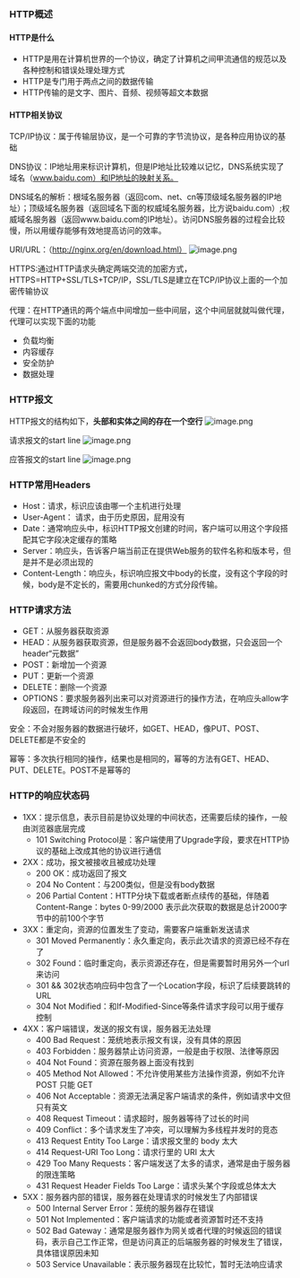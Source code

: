 ### HTTP概述

#### HTTP是什么
* HTTP是用在计算机世界的一个协议，确定了计算机之间甲流通信的规范以及各种控制和错误处理处理方式
* HTTP是专门用于两点之间的数据传输
* HTTP传输的是文字、图片、音频、视频等超文本数据

#### HTTP相关协议

TCP/IP协议：属于传输层协议，是一个可靠的字节流协议，是各种应用协议的基础

DNS协议：IP地址用来标识计算机，但是IP地址比较难以记忆，DNS系统实现了域名（www.baidu.com）和IP地址的映射关系。

DNS域名的解析：根域名服务器（返回com、net、cn等顶级域名服务器的IP地址）；顶级域名服务器（返回域名下面的权威域名服务器，比方说baidu.com）;权威域名服务器（返回www.baidu.com的IP地址）。访问DNS服务器的过程会比较慢，所以用缓存能够有效地提高访问的效率。

URI/URL：（http://nginx.org/en/download.html）
![image.png](https://i.loli.net/2019/11/13/zVRHdUxhQm46ynA.png)

HTTPS:通过HTTP请求头确定两端交流的加密方式，HTTPS=HTTP+SSL/TLS+TCP/IP，SSL/TLS是建立在TCP/IP协议上面的一个加密传输协议

代理：在HTTP通讯的两个端点中间增加一些中间层，这个中间层就就叫做代理，代理可以实现下面的功能
* 负载均衡
* 内容缓存
* 安全防护
* 数据处理
  

### HTTP报文
HTTP报文的结构如下，**头部和实体之间的存在一个空行**
![image.png](https://i.loli.net/2019/11/13/pjQOUmwNeT6ZxlA.png)

请求报文的start line
![image.png](https://i.loli.net/2019/11/13/pjDGYcmdt6BgRnE.png)

应答报文的start line
![image.png](https://i.loli.net/2019/11/13/Noe9P2JfUELCIb3.png)

### HTTP常用Headers
* Host：请求，标识应该由哪一个主机进行处理
* User-Agent： 请求，由于历史原因，屁用没有
* Date：通常响应头中，标识HTTP报文创建的时间，客户端可以用这个字段搭配其它字段决定缓存的策略
* Server：响应头，告诉客户端当前正在提供Web服务的软件名称和版本号，但是并不是必须出现的
* Content-Length：响应头，标识响应报文中body的长度，没有这个字段的时候，body是不定长的，需要用chunked的方式分段传输。

### HTTP请求方法
* GET：从服务器获取资源
* HEAD：从服务器获取资源，但是服务器不会返回body数据，只会返回一个header“元数据”
* POST：新增加一个资源
* PUT：更新一个资源
* DELETE：删除一个资源
* OPTIONS：要求服务器列出来可以对资源进行的操作方法，在响应头allow字段返回，在跨域访问的时候发生作用

安全：不会对服务器的数据进行破坏，如GET、HEAD，像PUT、POST、DELETE都是不安全的

幂等：多次执行相同的操作，结果也是相同的，幂等的方法有GET、HEAD、PUT、DELETE。POST不是幂等的


### HTTP的响应状态码
- 1XX：提示信息，表示目前是协议处理的中间状态，还需要后续的操作，一般由浏览器底层完成
  - 101 Switching Protocol是：客户端使用了Upgrade字段，要求在HTTP协议的基础上改成其他的协议进行通信
- 2XX：成功，报文被接收且被成功处理
  - 200 OK：成功返回了报文
  - 204 No Content：与200类似，但是没有body数据
  - 206 Partial Content：HTTP分块下载或者断点续传的基础，伴随着Content-Range：bytes 0-99/2000 表示此次获取的数据是总计2000字节中的前100个字节
- 3XX：重定向，资源的位置发生了变动，需要客户端重新发送请求
  - 301 Moved Permanently：永久重定向，表示此次请求的资源已经不存在了
  - 302 Found：临时重定向，表示资源还存在，但是需要暂时用另外一个url来访问
  - 301 && 302状态响应码中包含了一个Location字段，标识了后续要跳转的URL
  - 304 Not Modified：和If-Modified-Since等条件请求字段可以用于缓存控制
- 4XX：客户端错误，发送的报文有误，服务器无法处理
  - 400 Bad Request：笼统地表示报文有误，没有具体的原因
  - 403 Forbidden：服务器禁止访问资源，一般是由于权限、法律等原因
  - 404 Not Found：资源在服务器上面没有找到
  - 405 Method Not Allowed：不允许使用某些方法操作资源，例如不允许 POST 只能 GET
  - 406 Not Acceptable：资源无法满足客户端请求的条件，例如请求中文但只有英文
  - 408 Request Timeout：请求超时，服务器等待了过长的时间
  - 409 Conflict：多个请求发生了冲突，可以理解为多线程并发时的竞态
  - 413 Request Entity Too Large：请求报文里的 body 太大
  - 414 Request-URI Too Long：请求行里的 URI 太大
  - 429 Too Many Requests：客户端发送了太多的请求，通常是由于服务器的限连策略
  - 431 Request Header Fields Too Large：请求头某个字段或总体太大
- 5XX：服务器内部的错误，服务器在处理请求的时候发生了内部错误
  - 500 Internal Server Error：笼统的服务器存在错误
  - 501 Not Implemented：客户端请求的功能或者资源暂时还不支持
  - 502 Bad Gateway：通常是服务器作为网关或者代理的时候返回的错误码，表示自己工作正常，但是访问真正的后端服务器的时候发生了错误，具体错误原因未知
  - 503 Service Unavailable：表示服务器现在比较忙，暂时无法响应请求


